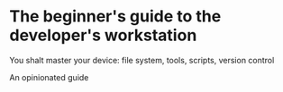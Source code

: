 # The beginner's guide to the developer's workstation

You shalt master your device: file system, tools, scripts, version control

An opinionated guide
